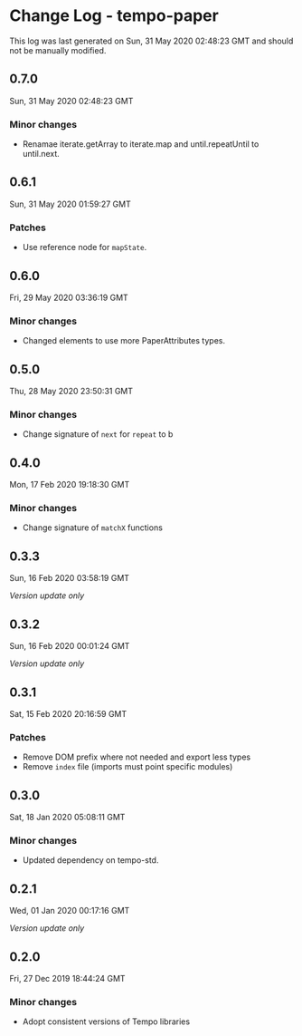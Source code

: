 # Change Log - tempo-paper

This log was last generated on Sun, 31 May 2020 02:48:23 GMT and should not be manually modified.

## 0.7.0
Sun, 31 May 2020 02:48:23 GMT

### Minor changes

- Renamae iterate.getArray to iterate.map and until.repeatUntil to until.next.

## 0.6.1
Sun, 31 May 2020 01:59:27 GMT

### Patches

- Use reference node for `mapState`.

## 0.6.0
Fri, 29 May 2020 03:36:19 GMT

### Minor changes

- Changed elements to use more PaperAttributes types.

## 0.5.0
Thu, 28 May 2020 23:50:31 GMT

### Minor changes

- Change signature of `next` for `repeat` to b

## 0.4.0
Mon, 17 Feb 2020 19:18:30 GMT

### Minor changes

- Change signature of `matchX` functions

## 0.3.3
Sun, 16 Feb 2020 03:58:19 GMT

*Version update only*

## 0.3.2
Sun, 16 Feb 2020 00:01:24 GMT

*Version update only*

## 0.3.1
Sat, 15 Feb 2020 20:16:59 GMT

### Patches

- Remove DOM prefix where not needed and export less types
- Remove `index` file (imports must point specific modules)

## 0.3.0
Sat, 18 Jan 2020 05:08:11 GMT

### Minor changes

- Updated dependency on tempo-std.

## 0.2.1
Wed, 01 Jan 2020 00:17:16 GMT

*Version update only*

## 0.2.0
Fri, 27 Dec 2019 18:44:24 GMT

### Minor changes

- Adopt consistent versions of Tempo libraries

